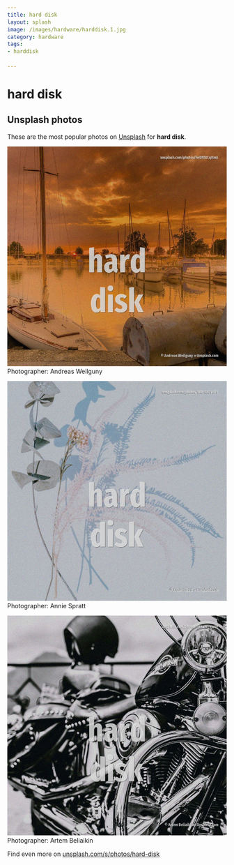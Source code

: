 ```yaml
---
title: hard disk
layout: splash
image: /images/hardware/harddisk.1.jpg
category: hardware
tags:
- harddisk

---
```

# hard disk



 
## Unsplash photos
These are the most popular photos on [Unsplash](https://unsplash.com) for **hard disk**.
 
![hard disk](/images/hardware/harddisk.1.jpg)
Photographer:  Andreas Weilguny
 
![hard disk](/images/hardware/harddisk.2.jpg)
Photographer:  Annie Spratt
 
![hard disk](/images/hardware/harddisk.3.jpg)
Photographer:  Artem Beliaikin
 
Find even more on [unsplash.com/s/photos/hard-disk](https://unsplash.com/s/photos/hard-disk)
 

